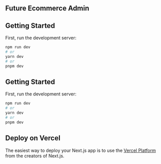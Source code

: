 <h2>Future Ecommerce Admin</h2>

## Getting Started

First, run the development server:

```bash
npm run dev
# or
yarn dev
# or
pnpm dev
```


## Getting Started

First, run the development server:

```bash
npm run dev
# or
yarn dev
# or
pnpm dev
```


## Deploy on Vercel

The easiest way to deploy your Next.js app is to use the [Vercel Platform](https://vercel.com/new?utm_medium=default-template&filter=next.js&utm_source=create-next-app&utm_campaign=create-next-app-readme) from the creators of Next.js.

